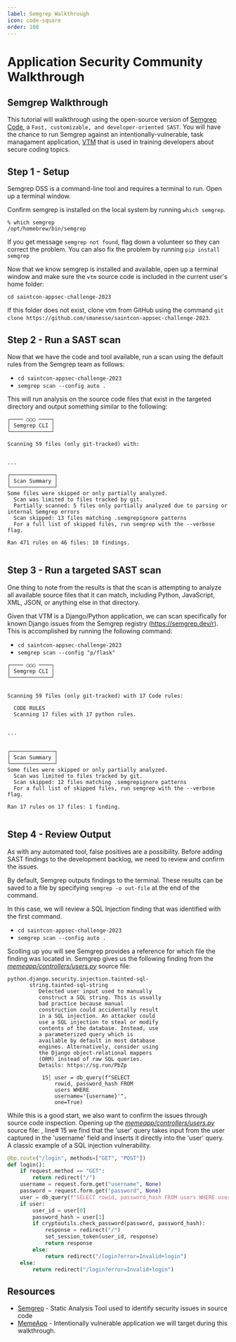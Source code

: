 ```yaml
---
label: Semgrep Walkthrough
icon: code-square
order: 100
---
```


# Application Security Community Walkthrough
## Semgrep Walkthrough

This tutorial will walkthrough using the open-source version of [Semgrep Code](https://semgrep.dev/products/semgrep-code/), a `Fast, customizable, and developer-oriented SAST`. You will have the chance to run Semgrep against an intentionally-vulnerable, task managament application, [VTM](https://github.com/redpointsec/vtm) that is used in training developers about secure coding topics.

## Step 1 - Setup

Semgrep OSS is a command-line tool and requires a terminal to run. Open up a terminal window.

Confirm semgrep is installed on the local system by running `which semgrep`.

```
% which semgrep
/opt/homebrew/bin/semgrep
```

If you get message `semgrep not found`, flag down a volunteer so they can correct the problem. You can also fix the problem by running `pip install semgrep`

Now that we know semgrep is installed and available, open up a terminal window and make sure the `vtm` source code is included in the current user's home folder:

```
cd saintcon-appsec-challenge-2023
```

If this folder does not exist, clone vtm from GitHub using the command `git clone https://github.com/smanesse/saintcon-appsec-challenge-2023`.

## Step 2 - Run a SAST scan

Now that we have the code and tool available, run a scan using the default rules from the Semgrep team as follows: 

* `cd saintcon-appsec-challenge-2023`
* `semgrep scan --config auto .`

This will run analysis on the source code files that exist in the targeted directory and output something similar to the following:

```
┌──── ○○○ ────┐
│ Semgrep CLI │               
└─────────────┘               
                              
Scanning 59 files (only git-tracked) with:

                                      
...
                    
┌──────────────┐
│ Scan Summary │
└──────────────┘
Some files were skipped or only partially analyzed.
  Scan was limited to files tracked by git.
  Partially scanned: 5 files only partially analyzed due to parsing or internal Semgrep errors
  Scan skipped: 13 files matching .semgrepignore patterns
  For a full list of skipped files, run semgrep with the --verbose flag.

Ran 471 rules on 46 files: 10 findings.


```

## Step 3 - Run a targeted SAST scan

One thing to note from the results is that the scan is attempting to analyze all available source files that it can match, including Python, JavaScript, XML, JSON, or anything else in that directory.

Given that VTM is a Django/Python application, we can scan specifically for known Django issues from the Semgrep registry (https://semgrep.dev/r). This is accomplished by running the following command:

* `cd saintcon-appsec-challenge-2023`
* `semgrep scan --config "p/flask"`

```
┌──── ○○○ ────┐
│ Semgrep CLI │
└─────────────┘

                                                                                     
Scanning 59 files (only git-tracked) with 17 Code rules:
            
  CODE RULES
  Scanning 17 files with 17 python rules.

                                       
...


┌──────────────┐
│ Scan Summary │
└──────────────┘
Some files were skipped or only partially analyzed.
  Scan was limited to files tracked by git.
  Scan skipped: 12 files matching .semgrepignore patterns
  For a full list of skipped files, run semgrep with the --verbose flag.

Ran 17 rules on 17 files: 1 finding.


```

## Step 4 - Review Output

As with any automated tool, false positives are a possibility. Before adding SAST findings to the development backlog, we need to review and confirm the issues.

By default, Semgrep outputs findings to the terminal. These results can be saved to a file by specifying `semgrep -o out-file` at the end of the command.

In this case, we will review a SQL Injection finding that was identified with the first command.

* `cd saintcon-appsec-challenge-2023`
* `semgrep scan --config auto .`

 Scolling up you will see Semgrep provides a reference for which file the finding was located in. Semgrep gives us the following finding from the [_memeapp/controllers/users.py_](https://github.com/smanesse/saintcon-appsec-challenge-2023/blob/main/memeapp/controllers/users.py) source file: 

```
python.django.security.injection.tainted-sql-
       string.tainted-sql-string                    
          Detected user input used to manually   
          construct a SQL string. This is usually
          bad practice because manual            
          construction could accidentally result 
          in a SQL injection. An attacker could  
          use a SQL injection to steal or modify 
          contents of the database. Instead, use 
          a parameterized query which is         
          available by default in most database  
          engines. Alternatively, consider using 
          the Django object-relational mappers   
          (ORM) instead of raw SQL queries.      
          Details: https://sg.run/PbZp           
                                                 
           15┆ user = db_query(f"SELECT 
               rowid, password_hash FROM
               users WHERE              
               username='{username}'",  
               one=True)
```

While this is a good start, we also want to confirm the issues through source code inspection. Opening up the   [_memeapp/controllers/users.py_](https://github.com/smanesse/saintcon-appsec-challenge-2023/blob/main/memeapp/controllers/users.py) source file: , line# 15 we find that the  'user' query takes input from the user captured in the 'username' field and inserts it directly into the 'user' query. A classic example of a SQL injection vulnerability.

```python
@bp.route("/login", methods=["GET", "POST"])
def login():
    if request.method == "GET":
        return redirect("/")
    username = request.form.get("username", None)
    password = request.form.get("password", None)
    user = db_query(f"SELECT rowid, password_hash FROM users WHERE username='{username}'", one=True)
    if user:
        user_id = user[0]
        password_hash = user[1]
        if cryptoutils.check_password(password, password_hash):
            response = redirect("/")
            set_session_token(user_id, response)
            return response
        else:
            return redirect("/login?error=Invalid+login")
    else:
        return redirect("/login?error=Invalid+login")

```


## Resources

- [Semgrep](https://semgrep.dev/) - Static Analysis Tool used to identify security issues in source code
- [MemeApp](https://github.com/smanesse/saintcon-appsec-challenge-2023/tree/main) - Intentionally vulnerable application we will target during this walkthrough.
